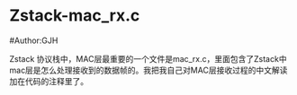 # Zstack-mac_rx.c
#Author:GJH

Zstack 协议栈中，MAC层最重要的一个文件是mac_rx.c，里面包含了Zstack中mac层是怎么处理接收到的数据帧的。我把我自己对MAC层接收过程的中文解读加在代码的注释里了。
